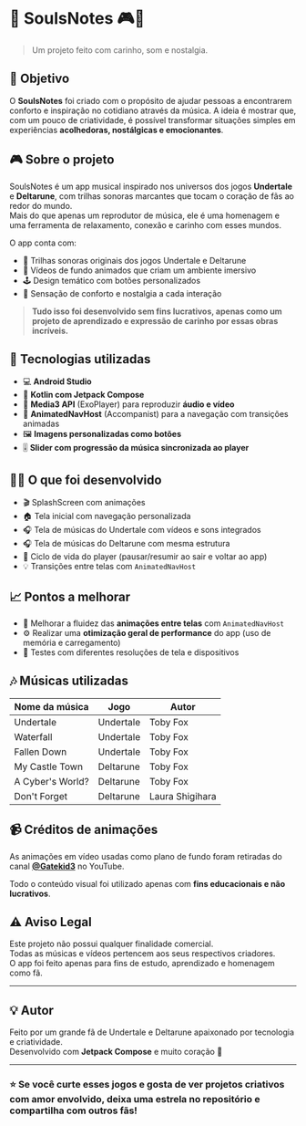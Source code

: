 # 🎵 SoulsNotes 🎮🤍

> Um projeto feito com carinho, som e nostalgia.

## 🧠 Objetivo

O **SoulsNotes** foi criado com o propósito de ajudar pessoas a encontrarem conforto e inspiração no cotidiano através da música. A ideia é mostrar que, com um pouco de criatividade, é possível transformar situações simples em experiências **acolhedoras, nostálgicas e emocionantes**.

## 🎮 Sobre o projeto

SoulsNotes é um app musical inspirado nos universos dos jogos **Undertale** e **Deltarune**, com trilhas sonoras marcantes que tocam o coração de fãs ao redor do mundo.  
Mais do que apenas um reprodutor de música, ele é uma homenagem e uma ferramenta de relaxamento, conexão e carinho com esses mundos.

O app conta com:

- 🎵 Trilhas sonoras originais dos jogos Undertale e Deltarune
- 📼 Vídeos de fundo animados que criam um ambiente imersivo
- 🕹️ Design temático com botões personalizados
- 🧘 Sensação de conforto e nostalgia a cada interação

> **Tudo isso foi desenvolvido sem fins lucrativos, apenas como um projeto de aprendizado e expressão de carinho por essas obras incríveis.**

## 🧪 Tecnologias utilizadas

- 💻 **Android Studio**
- 📱 **Kotlin com Jetpack Compose**
- 🎥 **Media3 API** (ExoPlayer) para reproduzir **áudio e vídeo**
- 🧭 **AnimatedNavHost** (Accompanist) para a navegação com transições animadas
- 🖼️ **Imagens personalizadas como botões**
- 🎚️ **Slider com progressão da música sincronizada ao player**

## 👨‍💻 O que foi desenvolvido

- 🎬 SplashScreen com animações
- 🏠 Tela inicial com navegação personalizada
- 🎧 Tela de músicas do Undertale com vídeos e sons integrados
- 🎧 Tela de músicas do Deltarune com mesma estrutura
- 🔁 Ciclo de vida do player (pausar/resumir ao sair e voltar ao app)
- 💡 Transições entre telas com `AnimatedNavHost`

## 📈 Pontos a melhorar

- 🔄 Melhorar a fluidez das **animações entre telas** com `AnimatedNavHost`
- ⚙️ Realizar uma **otimização geral de performance** do app (uso de memória e carregamento)
- 🧪 Testes com diferentes resoluções de tela e dispositivos

## 🎶 Músicas utilizadas

| Nome da música              | Jogo           | Autor              |
|-----------------------------|----------------|--------------------|
| Undertale                   | Undertale      | Toby Fox           |
| Waterfall                   | Undertale      | Toby Fox           |
| Fallen Down                 | Undertale      | Toby Fox           |
| My Castle Town              | Deltarune      | Toby Fox           |
| A Cyber's World?            | Deltarune      | Toby Fox           |
| Don't Forget                | Deltarune      | Laura Shigihara    |

## 📹 Créditos de animações

As animações em vídeo usadas como plano de fundo foram retiradas do canal **[@Gatekid3](https://www.youtube.com/@Gatekid3)** no YouTube.

Todo o conteúdo visual foi utilizado apenas com **fins educacionais e não lucrativos**.

## ⚠️ Aviso Legal

Este projeto não possui qualquer finalidade comercial.  
Todas as músicas e vídeos pertencem aos seus respectivos criadores.  
O app foi feito apenas para fins de estudo, aprendizado e homenagem como fã.

---

## 💡 Autor

Feito por um grande fã de Undertale e Deltarune apaixonado por tecnologia e criatividade.  
Desenvolvido com **Jetpack Compose** e muito coração 💙

---

### ⭐ Se você curte esses jogos e gosta de ver projetos criativos com amor envolvido, deixa uma estrela no repositório e compartilha com outros fãs!

